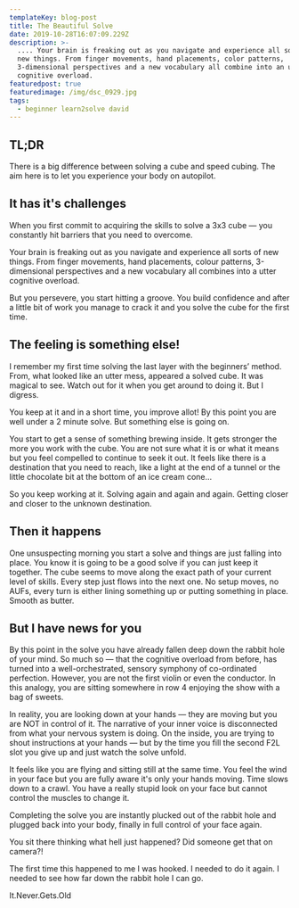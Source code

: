 ```yaml
---
templateKey: blog-post
title: The Beautiful Solve
date: 2019-10-28T16:07:09.229Z
description: >-
  .... Your brain is freaking out as you navigate and experience all sorts of
  new things. From finger movements, hand placements, color patterns,
  3-dimensional perspectives and a new vocabulary all combine into an utter
  cognitive overload.
featuredpost: true
featuredimage: /img/dsc_0929.jpg
tags:
  - beginner learn2solve david
---
```

## TL;DR

There is a big difference between solving a cube and speed cubing. The aim here is to let you experience your body on autopilot.



## It has it's challenges

When you first commit to acquiring the skills to solve a 3x3 cube — you constantly hit barriers that you need to overcome.

Your brain is freaking out as you navigate and experience all sorts of new things. From finger movements, hand placements, colour patterns, 3-dimensional perspectives and a new vocabulary all combines into a utter cognitive overload.

But you persevere, you start hitting a groove. You build confidence and after a little bit of work you manage to crack it and you solve the cube for the first time.

## The feeling is something else!

I remember my first time solving the last layer with the beginners’ method. From, what looked like an utter mess, appeared a solved cube. It was magical to see. Watch out for it when you get around to doing it. But I digress.

You keep at it and in a short time, you improve allot! By this point you are well under a 2 minute solve. But something else is going on.

You start to get a sense of something brewing inside. It gets stronger the more you work with the cube. You are not sure what it is or what it means but you feel compelled to continue to seek it out. It feels like there is a destination that you need to reach, like a light at the end of a tunnel or the little chocolate bit at the bottom of an ice cream cone…

So you keep working at it. Solving again and again and again. Getting closer and closer to the unknown destination.

## Then it happens

One unsuspecting morning you start a solve and things are just falling into place. You know it is going to be a good solve if you can just keep it together. The cube seems to move along the exact path of your current level of skills. Every step just flows into the next one. No setup moves, no AUFs, every turn is either lining something up or putting something in place. Smooth as butter.

## But I have news for you

By this point in the solve you have already fallen deep down the rabbit hole of your mind. So much so — that the cognitive overload from before, has turned into a well-orchestrated, sensory symphony of co-ordinated perfection. However, you are not the first violin or even the conductor. In this analogy, you are sitting somewhere in row 4 enjoying the show with a bag of sweets.

In reality, you are looking down at your hands — they are moving but you are NOT in control of it. The narrative of your inner voice is disconnected from what your nervous system is doing. On the inside, you are trying to shout instructions at your hands — but by the time you fill the second F2L slot you give up and just watch the solve unfold.

It feels like you are flying and sitting still at the same time. You feel the wind in your face but you are fully aware it's only your hands moving. Time slows down to a crawl. You have a really stupid look on your face but cannot control the muscles to change it.

Completing the solve you are instantly plucked out of the rabbit hole and plugged back into your body, finally in full control of your face again.

You sit there thinking what hell just happened? Did someone get that on camera?!

The first time this happened to me I was hooked. I needed to do it again. I needed to see how far down the rabbit hole I can go.

It.Never.Gets.Old
